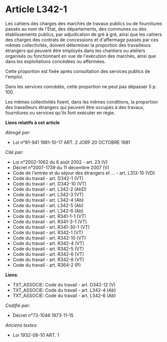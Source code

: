 # Article L342-1

Les cahiers des charges des marchés de travaux publics ou de fournitures passés au nom de l'Etat, des départements, des
communes ou des établissements publics, par adjudication de gré à gré, ainsi que les cahiers des charges des contrats de
concessions et d'affermage passés par ces mêmes collectivités, doivent déterminer la proportion des travailleurs étrangers
qui peuvent être employés dans les chantiers ou ateliers organisés ou fonctionnant en vue de l'exécution des marchés, ainsi
que dans les exploitations concédées ou affermées.

Cette proportion est fixée après consultation des services publics de l'emploi.

Dans les services concédés, cette proportion ne peut pas dépasser 5 p. 100.

Les mêmes collectivités fixent, dans les mêmes conditions, la proportion des travailleurs étrangers qui peuvent être occupés
à des travaux, fournitures ou services qu'ils font exécuter en régie.

**Liens relatifs à cet article**

_Abrogé par_:

  - Loi n°81-941 1981-10-17 ART. 2 JORF 20 OCTOBRE 1981

_Cité par_:

  - Loi n°2002-1062 du 6 août 2002 - art. 23 (V)
  - Décret n°2007-1739 du 11 décembre 2007 (V)
  - Code de l'entrée et du séjour des étrangers et ... - art. L313-10 (VD)
  - Code du travail - art. D342-1 (VT)
  - Code du travail - art. D342-10 (VT)
  - Code du travail - art. L342-2 (AbD)
  - Code du travail - art. L342-3 (VT)
  - Code du travail - art. L342-4 (Ab)
  - Code du travail - art. L342-5 (Ab)
  - Code du travail - art. L342-6 (Ab)
  - Code du travail - art. R341-1-1 (VT)
  - Code du travail - art. R341-3-1 (VT)
  - Code du travail - art. R341-30-1 (VT)
  - Code du travail - art. R342-1 (VT)
  - Code du travail - art. R342-10 (VT)
  - Code du travail - art. R342-4 (VT)
  - Code du travail - art. R342-5 (VT)
  - Code du travail - art. R342-6 (VT)
  - Code du travail - art. R342-8 (VT)
  - Code du travail - art. R364-2 (P)

**Liens**:

  - TXT_ASSOCIE: Code du travail - art. D342-12 (V)
  - TXT_ASSOCIE: Code du travail - art. L342-4 (Ab)
  - TXT_ASSOCIE: Code du travail - art. L342-6 (Ab)

_Codifié par_:

  - Décret n°73-1046 1973-11-15

_Anciens textes_:

  - Loi   1932-08-10 ART. 1
